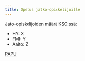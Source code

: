 ```yaml
---
title: Opetus jatko-opiskelijoille
---
```


Jato-opiskelijoiden määrä KSC:ssä:

- HY: X
- FMI: Y
- Aalto: Z

[PAPU](http://blogs.helsinki.fi/papu-dp/)
